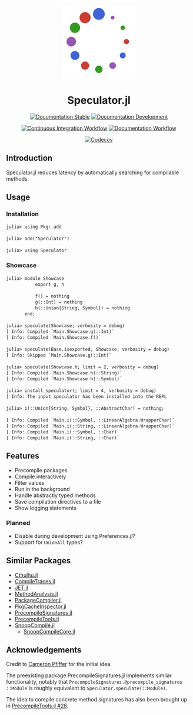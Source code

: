 
<!-- This file is generated by `.github/workflows/create_readme.yml` and should not be edited directly. -->

<div align="center">

<p><img height="200px" src="docs/source/assets/logo.svg"/></p>

# Speculator.jl

[![Documentation Stable](https://img.shields.io/badge/Documentation-stable-blue.svg)](https://jakobjpeters.github.io/Speculator.jl/)
[![Documentation Development](https://img.shields.io/badge/Documentation-development-blue.svg)](https://jakobjpeters.github.io/Speculator.jl/development/)

[![Continuous Integration Workflow](https://github.com/jakobjpeters/Speculator.jl/workflows/Continuous%20Integration/badge.svg)](https://github.com/jakobjpeters/Speculator.jl/actions/workflows/continuous_integration.yml)
[![Documentation Workflow](https://github.com/jakobjpeters/Speculator.jl/workflows/Documentation/badge.svg)](https://github.com/jakobjpeters/Speculator.jl/actions/workflows/documentation.yml)

[![Codecov](https://codecov.io/gh/jakobjpeters/Speculator.jl/graph/badge.svg?token=KNLZXD2MV0)](https://codecov.io/gh/jakobjpeters/Speculator.jl)

</div>

## Introduction

Speculator.jl reduces latency by automatically searching for compilable methods.

## Usage

### Installation

```julia-repl
julia> using Pkg: add

julia> add("Speculator")

julia> using Speculator
```

### Showcase

```julia-repl
julia> module Showcase
           export g, h

           f() = nothing
           g(::Int) = nothing
           h(::Union{String, Symbol}) = nothing
       end;

julia> speculate(Showcase; verbosity = debug)
[ Info: Compiled `Main.Showcase.g(::Int)`
[ Info: Compiled `Main.Showcase.f()`

julia> speculate(Base.isexported, Showcase; verbosity = debug)
[ Info: Skipped `Main.Showcase.g(::Int)`

julia> speculate(Showcase.h; limit = 2, verbosity = debug)
[ Info: Compiled `Main.Showcase.h(::String)`
[ Info: Compiled `Main.Showcase.h(::Symbol)`

julia> install_speculator(; limit = 4, verbosity = debug)
[ Info: The input speculator has been installed into the REPL

julia> i(::Union{String, Symbol}, ::AbstractChar) = nothing;

[ Info: Compiled `Main.i(::Symbol, ::LinearAlgebra.WrapperChar)`
[ Info: Compiled `Main.i(::String, ::LinearAlgebra.WrapperChar)`
[ Info: Compiled `Main.i(::Symbol, ::Char)`
[ Info: Compiled `Main.i(::String, ::Char)`
```

## Features

- Precompile packages
- Compile interactively
- Filter values
- Run in the background
- Handle abstractly typed methods
- Save compilation directives to a file
- Show logging statements

### Planned

- Disable during development using Preferences.jl?
- Support for `UnionAll` types?

## Similar Packages

- [Cthulhu.jl](https://github.com/JuliaDebug/Cthulhu.jl)
- [CompileTraces.jl](https://github.com/serenity4/CompileTraces.jl)
- [JET.jl](https://github.com/aviatesk/JET.jl)
- [MethodAnalysis.jl](https://github.com/timholy/MethodAnalysis.jl)
- [PackageCompiler.jl](https://github.com/JuliaLang/PackageCompiler.jl)
- [PkgCacheInspector.jl](https://github.com/timholy/PkgCacheInspector.jl)
- [PrecompileSignatures.jl](https://github.com/rikhuijzer/PrecompileSignatures.jl)
- [PrecompileTools.jl](https://github.com/JuliaLang/PrecompileTools.jl)
- [SnoopCompile.jl](https://github.com/timholy/SnoopCompile.jl)
    - [SnoopCompileCore.jl](https://github.com/timholy/SnoopCompile.jl/tree/master/SnoopCompileCore)

## Acknowledgements

Credit to [Cameron Pfiffer](https://github.com/cpfiffer) for the initial idea.

The preexisting package PrecompileSignatures.jl implements similar functionality,
notably that `PrecompileSignatures.@precompile_signatures ::Module`
is roughly equivalent to `Speculator.speculate(::Module)`.

The idea to compile concrete method signatures has also been brought up in
[PrecompileTools.jl #28](https://github.com/JuliaLang/PrecompileTools.jl/issues/28).
